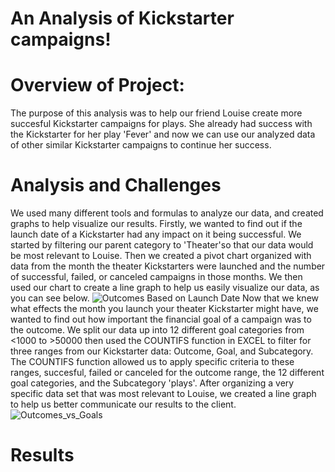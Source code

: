 # An Analysis of Kickstarter campaigns!
# Overview of Project: 
The purpose of this analysis was to help our friend Louise create more succesful Kickstarter campaigns for plays. She already had success with the Kickstarter for her play 'Fever' and now we can use our analyzed data of other similar Kickstarter campaigns to continue her success. 
# Analysis and Challenges
We used many different tools and formulas to analyze our data, and created graphs to help visualize our results. Firstly, we wanted to find out if the launch date of a Kickstarter had any impact on it being successful. We started by filtering our parent category to 'Theater'so that our data would be most relevant to Louise. Then we created a pivot chart organized with data from the month the theater Kickstarters were launched and the number of successful, failed, or canceled campaigns in those months. We then used our chart to create a line graph to help us easily visualize our data, as you can see below.
![Outcomes Based on Launch Date](https://user-images.githubusercontent.com/82848585/116466267-45f32980-a83c-11eb-9a78-a6402069e4ca.png)
Now that we knew what effects the month you launch your theater Kickstarter might have, we wanted to find out how important the financial goal of a campaign was to the outcome. We split our data up into 12 different goal categories from <1000 to >50000 then used the COUNTIFS function in EXCEL to filter for three ranges from our Kickstarter data: Outcome, Goal, and Subcategory. The COUNTIFS function allowed us to apply specific criteria to these ranges, succesful, failed or canceled for the outcome range, the 12 different goal categories, and the Subcategory 'plays'. After organizing a very specific data set that was most relevant to Louise, we created a line graph to help us better communicate our results to the client. 
![Outcomes_vs_Goals](https://user-images.githubusercontent.com/82848585/116821039-257de480-ab46-11eb-8db5-b4f3a8d6cc15.png)
# Results

